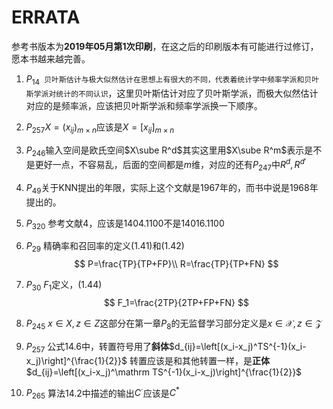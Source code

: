 # ERRATA

参考书版本为**2019年05月第1次印刷**，在这之后的印刷版本有可能进行过修订，愿本书越来越完善。

1. $P_{14}$` 贝叶斯估计与极大似然估计在思想上有很大的不同，代表着统计学中频率学派和贝叶斯学派对统计的不同认识`，这里贝叶斯估计对应了贝叶斯学派，而极大似然估计对应的是频率派，应该把贝叶斯学派和频率学派换一下顺序。

2. $P_{257}$$X=(x_{ij})_{m\times n}$应该是$X=[x_{ij}]_{m\times n}$

3. $P_{246}$输入空间是欧氏空间$X\sube R^d$其实这里用$X\sube R^m$表示是不是更好一点，不容易乱，后面的空间都是$m$维，对应的还有$P_{247}$中$R^d,R^{d'}$

4. $P_{49}$关于KNN提出的年限，实际上这个文献是1967年的，而书中说是1968年提出的。

5. $P_{320}$ 参考文献4，应该是1404.1100不是14016.1100

6. $P_{29}$ 精确率和召回率的定义(1.41)和(1.42)
   $$
   P=\frac{TP}{TP+FP}\\
   R=\frac{TP}{TP+FN}
   $$
   
7. $P_{30}$ $F_1$定义，(1.44)
   $$
   F_1=\frac{2TP}{2TP+FP+FN}
   $$
   
8. $P_{245}$ $x \in X, z \in Z$这部分在第一章$P_8$的无监督学习部分定义是$x \in \mathcal{X}, z \in \mathcal{Z}$

9. $P_{257}$ 公式14.6中，转置符号用了**斜体**$d_{ij}=\left[(x_i-x_j)^TS^{-1}(x_i-x_j)\right]^{\frac{1}{2}}$
   转置应该是和其他转置一样，是**正体**$d_{ij}=\left[(x_i-x_j)^\mathrm TS^{-1}(x_i-x_j)\right]^{\frac{1}{2}}$
   
10. $P_{265}$ 算法14.2中描述的输出$C^\cdot$应该是$C^*$

